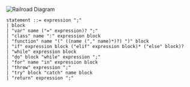 ![Railroad Diagram](img/statement.png)

	statement ::= expression ";"
	| block
	| "var" name ("=" expression)? ";"
	| "class" name ":" expression block
	| "function" name "(" ((name ("," name)*)?) ")" block
	| "if" expression block ("elif" expression block)* ("else" block)?
	| "while" expression block
	| "do" block "while" expression ";"
	| "for" name "in" expression block
	| "throw" expression ";"
	| "try" block "catch" name block
	| "return" expression ";"
